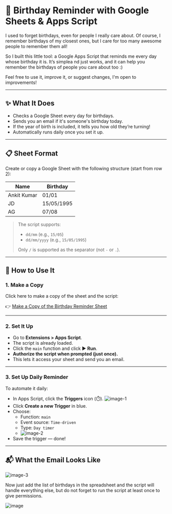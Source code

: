 # 🎂 Birthday Reminder with Google Sheets & Apps Script

I used to forget birthdays, even for people I really care about. Of course, I remember birthdays of my closest ones, but I care for too many awesome people to remember them all!

So I built this little tool: a Google Apps Script that reminds me every day whose birthday it is. It’s simplea nd just works, and it can help you remember the birthdays of people you care about too :)

Feel free to use it, improve it, or suggest changes, I'm open to improvements!

---

## ✨ What It Does

- Checks a Google Sheet every day for birthdays.
- Sends you an email if it's someone's birthday today.
- If the year of birth is included, it tells you how old they’re turning!
- Automatically runs daily once you set it up.

---

## 📋 Sheet Format

Create or copy a Google Sheet with the following structure (start from row 2):

| Name        | Birthday    |
|-------------|-------------|
| Ankit Kumar | 01/01       |
| JD   | 15/05/1995  |
| AG | 07/08       |

>The script supports:
> - `dd/mm` (e.g., `15/05`)
> - `dd/mm/yyyy` (e.g., `15/05/1995`)
>
> Only `/` is supported as the separator (not `-` or `.`).

---

## 🚀 How to Use It

### 1. **Make a Copy**

Click here to make a copy of the sheet and the script:

👉 [Make a Copy of the Birthday Reminder Sheet](https://docs.google.com/spreadsheets/d/1A9AAklmdZuRYKLI6qgBKrTwoxiyzNZF0htsJcrh8lck/copy)


---

### 2. **Set It Up**

- Go to **Extensions > Apps Script**.
- The script is already loaded.
- Click the `main` function and click ▶️ **Run**.
- **Authorize the script when prompted (just once).**
- This lets it access your sheet and send you an email.

---

### 3. **Set Up Daily Reminder**

To automate it daily:

- In Apps Script, click the **Triggers** icon (⏱️).
![image-1](https://github.com/user-attachments/assets/28126bb9-778f-4b80-9ee2-35af1ed74ecc)
- Click **Create a new Trigger** in blue.
- Choose:
  - Function: `main`
  - Event source: `Time-driven`
  - Type: `Day timer`
  - ![image-2](https://github.com/user-attachments/assets/dcec9d59-8667-46dc-b869-2bb47b90c833)
- Save the trigger — done!

---

## 📬 What the Email Looks Like
![image-3](https://github.com/user-attachments/assets/bbf9f8b2-a147-4e3b-858a-454e0bd1d24c)


Now just add the list of birthdays in the spreadsheet and the script will handle everything else, but do not forget to run the script at least once to give permissions.

![image](https://github.com/user-attachments/assets/1feff4da-75aa-4310-8b2e-020b90c5b3b5)

